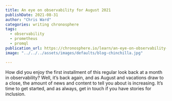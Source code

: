```yaml
---
title: An eye on observability for August 2021
publishDate: 2021-08-31
author: "Chris Ward"
categories: writing chronosphere
tags: 
  - observability
  - prometheus
  - promql
publication_url: https://chronosphere.io/learn/an-eye-on-observability-for-august-2021/
image: "../../../assets/images/defaults/blog-chinchilla.jpg"

---
```


How did you enjoy the first installment of this regular look back at a month in observability? Well, it’s back again, and as August and vacations draw to a close, the amount of news and content to tell you about is increasing. It’s time to get started, and as always, get in touch if you have stories for inclusion.
